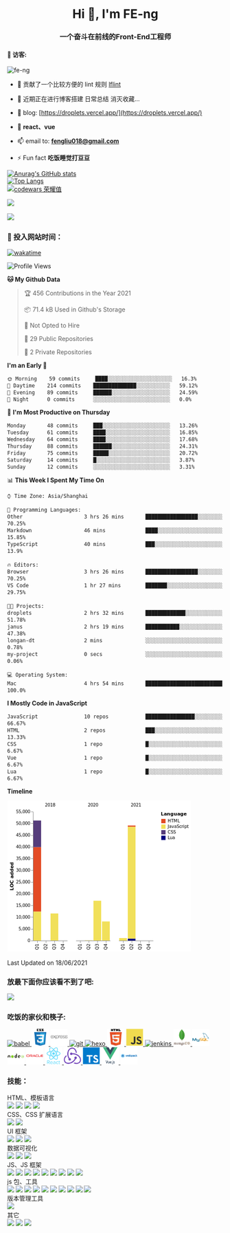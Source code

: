 <h1 align="center">Hi 👋, I'm FE-ng</h1>
<h3 align="center">一个奋斗在前线的Front-End工程师</h3>
<h4 align="left">🤔 访客: </h4>
<p align="left"> <img src="https://komarev.com/ghpvc/?username=fe-ng&label=Profile%20views&color=brightgreen&style=flat" alt="fe-ng" /> </p>

- 🔭 贡献了一个比较方便的 lint 规则 [lflint](https://www.npmjs.com/package/lflint)

- 🌱 近期正在进行博客搭建 日常总结 消灭收藏...

- 📝 blog: [https://droplets.vercel.app/](https://droplets.vercel.app/)

- 💬 **react、vue**

- 📫 email to: **fengliu018@gmail.com**

<!-- - 📄 Know about my experiences [https://github.com/FE-ng](https://github.com/FE-ng) -->

- ⚡ Fun fact **吃饭睡觉打豆豆**

[![Anurag's GitHub stats](https://github-readme-stats.vercel.app/api?username=FE-ng&show_icons=true&theme=solarized-light)](https://github.com/anuraghazra/github-readme-stats)  
[![Top Langs](https://github-readme-stats.vercel.app/api/top-langs/?username=FE-ng&layout=compact)](https://github.com/anuraghazra/github-readme-stats)  
[![codewars 荣耀值](https://www.codewars.com/users/FE-ng/badges/large)](https://www.codewars.com)

<!-- 战果 -->

![](https://github-readme-streak-stats.herokuapp.com/?user=FE-ng)

<!-- 贡献折线数据图 -->

[![](https://activity-graph.herokuapp.com/graph?username=FE-ng&theme=react-dark&area=true&hide_border=true)](https://github.com/FE-ng)

### :gem: 投入网站时间：

[![wakatime](https://wakatime.com/badge/github/FE-ng/droplets.svg)](https://wakatime.com/badge/github/FE-ng/droplets)

<!--START_SECTION:waka-->
![Profile Views](http://img.shields.io/badge/Profile%20Views-0-blue)

**🐱 My Github Data** 

> 🏆 456 Contributions in the Year 2021
 > 
> 📦 71.4 kB Used in Github's Storage 
 > 
> 🚫 Not Opted to Hire
 > 
> 📜 29 Public Repositories 
 > 
> 🔑 2 Private Repositories  
 > 
**I'm an Early 🐤** 

```text
🌞 Morning    59 commits     ████░░░░░░░░░░░░░░░░░░░░░   16.3% 
🌆 Daytime    214 commits    ██████████████░░░░░░░░░░░   59.12% 
🌃 Evening    89 commits     ██████░░░░░░░░░░░░░░░░░░░   24.59% 
🌙 Night      0 commits      ░░░░░░░░░░░░░░░░░░░░░░░░░   0.0%

```
📅 **I'm Most Productive on Thursday** 

```text
Monday       48 commits     ███░░░░░░░░░░░░░░░░░░░░░░   13.26% 
Tuesday      61 commits     ████░░░░░░░░░░░░░░░░░░░░░   16.85% 
Wednesday    64 commits     ████░░░░░░░░░░░░░░░░░░░░░   17.68% 
Thursday     88 commits     ██████░░░░░░░░░░░░░░░░░░░   24.31% 
Friday       75 commits     █████░░░░░░░░░░░░░░░░░░░░   20.72% 
Saturday     14 commits     █░░░░░░░░░░░░░░░░░░░░░░░░   3.87% 
Sunday       12 commits     ░░░░░░░░░░░░░░░░░░░░░░░░░   3.31%

```


📊 **This Week I Spent My Time On** 

```text
⌚︎ Time Zone: Asia/Shanghai

💬 Programming Languages: 
Other                    3 hrs 26 mins       █████████████████░░░░░░░░   70.25% 
Markdown                 46 mins             ████░░░░░░░░░░░░░░░░░░░░░   15.85% 
TypeScript               40 mins             ███░░░░░░░░░░░░░░░░░░░░░░   13.9%

🔥 Editors: 
Browser                  3 hrs 26 mins       █████████████████░░░░░░░░   70.25% 
VS Code                  1 hr 27 mins        ███████░░░░░░░░░░░░░░░░░░   29.75%

🐱‍💻 Projects: 
droplets                 2 hrs 32 mins       █████████████░░░░░░░░░░░░   51.78% 
janus                    2 hrs 19 mins       ███████████░░░░░░░░░░░░░░   47.38% 
longan-dt                2 mins              ░░░░░░░░░░░░░░░░░░░░░░░░░   0.78% 
my-project               0 secs              ░░░░░░░░░░░░░░░░░░░░░░░░░   0.06%

💻 Operating System: 
Mac                      4 hrs 54 mins       █████████████████████████   100.0%

```

**I Mostly Code in JavaScript** 

```text
JavaScript               10 repos            ████████████████░░░░░░░░░   66.67% 
HTML                     2 repos             ███░░░░░░░░░░░░░░░░░░░░░░   13.33% 
CSS                      1 repo              █░░░░░░░░░░░░░░░░░░░░░░░░   6.67% 
Vue                      1 repo              █░░░░░░░░░░░░░░░░░░░░░░░░   6.67% 
Lua                      1 repo              █░░░░░░░░░░░░░░░░░░░░░░░░   6.67%

```


**Timeline**

![Chart not found](https://raw.githubusercontent.com/FE-ng/FE-ng/main/charts/bar_graph.png) 


 Last Updated on 18/06/2021
<!--END_SECTION:waka-->
<h3 align="left">放最下面你应该看不到了吧:</h3>

[<img src="https://github-profile-trophy.vercel.app/?username=FE-ng&theme=juicyfresh" />](https://github.com/FE-ng)

<h3 align="left">吃饭的家伙和筷子:</h3>
<p align="left"> <a href="https://babeljs.io/" target="_blank"> <img src="https://www.vectorlogo.zone/logos/babeljs/babeljs-icon.svg" alt="babel" width="40" height="40"/> </a> <a href="https://www.w3schools.com/css/" target="_blank"> <img src="https://raw.githubusercontent.com/devicons/devicon/master/icons/css3/css3-original-wordmark.svg" alt="css3" width="40" height="40"/> </a> <a href="https://expressjs.com" target="_blank"> <img src="https://raw.githubusercontent.com/devicons/devicon/master/icons/express/express-original-wordmark.svg" alt="express" width="40" height="40"/> </a> <a href="https://git-scm.com/" target="_blank"> <img src="https://www.vectorlogo.zone/logos/git-scm/git-scm-icon.svg" alt="git" width="40" height="40"/> </a> <a href="hexo.io/" target="_blank"> <img src="https://www.vectorlogo.zone/logos/hexoio/hexoio-icon.svg" alt="hexo" width="40" height="40"/> </a> <a href="https://www.w3.org/html/" target="_blank"> <img src="https://raw.githubusercontent.com/devicons/devicon/master/icons/html5/html5-original-wordmark.svg" alt="html5" width="40" height="40"/> </a> <a href="https://developer.mozilla.org/en-US/docs/Web/JavaScript" target="_blank"> <img src="https://raw.githubusercontent.com/devicons/devicon/master/icons/javascript/javascript-original.svg" alt="javascript" width="40" height="40"/> </a> <a href="https://www.jenkins.io" target="_blank"> <img src="https://www.vectorlogo.zone/logos/jenkins/jenkins-icon.svg" alt="jenkins" width="40" height="40"/> </a> <a href="https://www.mongodb.com/" target="_blank"> <img src="https://raw.githubusercontent.com/devicons/devicon/master/icons/mongodb/mongodb-original-wordmark.svg" alt="mongodb" width="40" height="40"/> </a> <a href="https://www.mysql.com/" target="_blank"> <img src="https://raw.githubusercontent.com/devicons/devicon/master/icons/mysql/mysql-original-wordmark.svg" alt="mysql" width="40" height="40"/> </a> <a href="https://nodejs.org" target="_blank"> <img src="https://raw.githubusercontent.com/devicons/devicon/master/icons/nodejs/nodejs-original-wordmark.svg" alt="nodejs" width="40" height="40"/> </a> <a href="https://www.oracle.com/" target="_blank"> <img src="https://raw.githubusercontent.com/devicons/devicon/master/icons/oracle/oracle-original.svg" alt="oracle" width="40" height="40"/> </a> <a href="https://reactjs.org/" target="_blank"> <img src="https://raw.githubusercontent.com/devicons/devicon/master/icons/react/react-original-wordmark.svg" alt="react" width="40" height="40"/> </a> <a href="https://redux.js.org" target="_blank"> <img src="https://raw.githubusercontent.com/devicons/devicon/master/icons/redux/redux-original.svg" alt="redux" width="40" height="40"/> </a> <a href="https://www.typescriptlang.org/" target="_blank"> <img src="https://raw.githubusercontent.com/devicons/devicon/master/icons/typescript/typescript-original.svg" alt="typescript" width="40" height="40"/> </a> <a href="https://vuejs.org/" target="_blank"> <img src="https://raw.githubusercontent.com/devicons/devicon/master/icons/vuejs/vuejs-original-wordmark.svg" alt="vuejs" width="40" height="40"/> </a> <a href="https://webpack.js.org" target="_blank"> <img src="https://raw.githubusercontent.com/devicons/devicon/d00d0969292a6569d45b06d3f350f463a0107b0d/icons/webpack/webpack-original-wordmark.svg" alt="webpack" width="40" height="40"/> </a> </p>

### 技能：
HTML、模板语言  
![](https://img.shields.io/badge/非常熟练-HTML5-green)
![](https://img.shields.io/badge/入门-PUG-success)
![](https://img.shields.io/badge/入门-EJS-important)
![](https://img.shields.io/badge/熟练-Volicity-informational)
<br>CSS、CSS 扩展语言<br>
![](https://img.shields.io/badge/非常熟练-CSS-yellowgreen)
![](https://img.shields.io/badge/熟练-Less-blue)
<br>UI 框架<br>
![](https://img.shields.io/badge/非常熟练-antd4-ff69b4)
![](https://img.shields.io/badge/熟练-ElementUi-ff69b4)
![](https://img.shields.io/badge/熟练-Vant-9cf)
<br>数据可视化<br>
![](https://img.shields.io/badge/熟练-Echarts-brightgreen)
![](https://img.shields.io/badge/了解-Svg-critical)
![](https://img.shields.io/badge/入门-Canvas-lightgrey)
<br>JS、JS 框架<br>
![](https://img.shields.io/badge/非常熟练-React-ff69b4)
![](https://img.shields.io/badge/非常熟练-JavaScript-brightgreen)
![](https://img.shields.io/badge/熟练-TypeScript-ff69b4)
![](https://img.shields.io/badge/熟练-Vue-brightgreen)
![](https://img.shields.io/badge/熟练-Nodejs-informational)
![](https://img.shields.io/badge/熟练-ES6-inactive)
![](https://img.shields.io/badge/入门-Express-inactive)
![](https://img.shields.io/badge/了解-Egg-lightgrey)
![](https://img.shields.io/badge/了解-pnpm-lightgrey)
<br>js 包、工具<br>
![](https://img.shields.io/badge/非常熟练-Npm|Cnpm-informational)
![](https://img.shields.io/badge/非常熟练-Yarn-blueviolet)
![](https://img.shields.io/badge/熟练-webpack-green)
![](https://img.shields.io/badge/熟练-eslint-ff69b4)
![](https://img.shields.io/badge/熟练-stylelint-ff69b4)
![](https://img.shields.io/badge/熟练-markdonwlint-ff69b4)
![](https://img.shields.io/badge/入门-babel-yellowgreen)
![](https://img.shields.io/badge/入门-脚手架开发-brightgreen)
![](https://img.shields.io/badge/熟练-rollup-lightgrey)
![](https://img.shields.io/badge/熟练-glup-lightgrey)
<br>版本管理工具<br>
![](https://img.shields.io/badge/非常熟练-Git-ff69b4)
<br>其它<br>
![](https://img.shields.io/badge/了解-nginx-ff69b4)
![](https://img.shields.io/badge/入门-shell-success)
![](https://img.shields.io/badge/熟练-vscode-critical)


<!--
**FE-ng/FE-ng** is a ✨ _special_ ✨ repository because its `README.md` (this file) appears on your GitHub profile.

Here are some ideas to get you started:

- 🔭 I’m currently working on ...
- 🌱 I’m currently learning ...
- 👯 I’m looking to collaborate on ...
- 🤔 I’m looking for help with ...
- 💬 Ask me about ...
- 📫 How to reach me: ...
- 😄 Pronouns: ...
- ⚡ Fun fact: ...
-->

